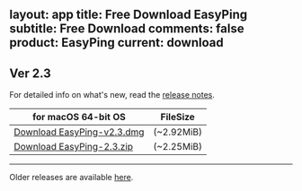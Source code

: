 layout: app
title: Free Download EasyPing
subtitle: Free Download
comments: false
product: EasyPing
current: download
---

## Ver 2.3

For detailed info on what's new, read the [release notes](./changelog.html).


for macOS 64-bit OS | FileSize
------------------------------ | -------------------------
[Download EasyPing-v2.3.dmg](http://www.filefactory.com/file/3cuqm863yngx/EasyPing-2.3.dmg)    | (~2.92MiB)
[Download EasyPing-2.3.zip](http://www.filefactory.com/file/4zdo4l2kxopv/EasyPing-2.3.zip)    | (~2.25MiB)
---


Older releases are available [here](./old-download.html).

